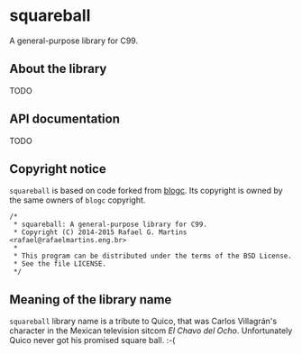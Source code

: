 # squareball

A general-purpose library for C99.

## About the library

TODO

## API documentation

TODO

## Copyright notice

``squareball`` is based on code forked from [blogc](https://github.com/blogc/blogc). Its copyright is owned by the same owners of ``blogc`` copyright.

    /*
     * squareball: A general-purpose library for C99.
     * Copyright (C) 2014-2015 Rafael G. Martins <rafael@rafaelmartins.eng.br>
     *
     * This program can be distributed under the terms of the BSD License.
     * See the file LICENSE.
     */


## Meaning of the library name

``squareball`` library name is a tribute to Quico, that was Carlos Villagrán's character in the Mexican television sitcom *El Chavo del Ocho*. Unfortunately Quico never got his promised square ball. :-(
